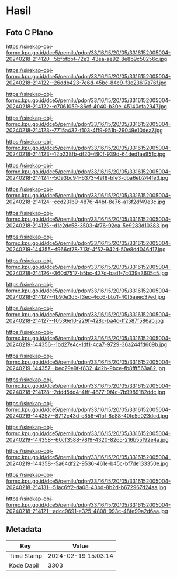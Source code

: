 # Hasil

## Foto C Plano

https://sirekap-obj-formc.kpu.go.id/dce5/pemilu/pdpr/33/16/15/20/05/3316152005004-20240218-214120--5bfbfbbf-72e3-43ea-ae92-8e8b9c50256c.jpg

https://sirekap-obj-formc.kpu.go.id/dce5/pemilu/pdpr/33/16/15/20/05/3316152005004-20240218-214122--26ddb423-7e6d-45bc-84c9-f3e23617a76f.jpg

https://sirekap-obj-formc.kpu.go.id/dce5/pemilu/pdpr/33/16/15/20/05/3316152005004-20240218-214122--c7061059-86cf-4040-b30e-45140cfa2947.jpg

https://sirekap-obj-formc.kpu.go.id/dce5/pemilu/pdpr/33/16/15/20/05/3316152005004-20240218-214123--7715a432-f103-4ff9-951b-29049e10dea7.jpg

https://sirekap-obj-formc.kpu.go.id/dce5/pemilu/pdpr/33/16/15/20/05/3316152005004-20240218-214123--12b238fb-df20-490f-939d-64ded1ae951c.jpg

https://sirekap-obj-formc.kpu.go.id/dce5/pemilu/pdpr/33/16/15/20/05/3316152005004-20240218-214124--5093bc94-6373-49f8-bfe3-dba6eb244fe3.jpg

https://sirekap-obj-formc.kpu.go.id/dce5/pemilu/pdpr/33/16/15/20/05/3316152005004-20240218-214124--ccd231b9-4876-44bf-8e76-a13f2df49e3c.jpg

https://sirekap-obj-formc.kpu.go.id/dce5/pemilu/pdpr/33/16/15/20/05/3316152005004-20240218-214125--d1c2dc58-3503-4f76-92ca-5e9283d10383.jpg

https://sirekap-obj-formc.kpu.go.id/dce5/pemilu/pdpr/33/16/15/20/05/3316152005004-20240219-144355--f966cf78-713f-4f52-942d-50e8dd046d17.jpg

https://sirekap-obj-formc.kpu.go.id/dce5/pemilu/pdpr/33/16/15/20/05/3316152005004-20240218-214126--360d7517-b5bc-437d-bad1-7c039a3605c5.jpg

https://sirekap-obj-formc.kpu.go.id/dce5/pemilu/pdpr/33/16/15/20/05/3316152005004-20240218-214127--fb90e3d5-f3ec-4cc6-bb7f-40f5aeec37ed.jpg

https://sirekap-obj-formc.kpu.go.id/dce5/pemilu/pdpr/33/16/15/20/05/3316152005004-20240218-214127--f0536e10-229f-428c-ba4c-ff2587f586ab.jpg

https://sirekap-obj-formc.kpu.go.id/dce5/pemilu/pdpr/33/16/15/20/05/3316152005004-20240219-144356--1bd27e4c-1df1-4ca7-9729-36a244fd609b.jpg

https://sirekap-obj-formc.kpu.go.id/dce5/pemilu/pdpr/33/16/15/20/05/3316152005004-20240219-144357--bec29e9f-f832-4d2b-9bce-fb8fff563a82.jpg

https://sirekap-obj-formc.kpu.go.id/dce5/pemilu/pdpr/33/16/15/20/05/3316152005004-20240218-214128--2ddd5dd4-4fff-4877-9f4c-7b9989182ddc.jpg

https://sirekap-obj-formc.kpu.go.id/dce5/pemilu/pdpr/33/16/15/20/05/3316152005004-20240219-144357--8712c43d-c856-41bf-8e88-40fc5e023dcd.jpg

https://sirekap-obj-formc.kpu.go.id/dce5/pemilu/pdpr/33/16/15/20/05/3316152005004-20240219-144358--60cf3588-78f9-4320-8265-216b55f92e4a.jpg

https://sirekap-obj-formc.kpu.go.id/dce5/pemilu/pdpr/33/16/15/20/05/3316152005004-20240219-144358--5a64df22-9536-461e-b45c-bf7de133350e.jpg

https://sirekap-obj-formc.kpu.go.id/dce5/pemilu/pdpr/33/16/15/20/05/3316152005004-20240218-214131--51ac6ff2-da08-43bd-8b2d-b672967d24aa.jpg

https://sirekap-obj-formc.kpu.go.id/dce5/pemilu/pdpr/33/16/15/20/05/3316152005004-20240218-214121--adcc9691-e325-4808-993c-48fe99a2d6aa.jpg


## Metadata

| Key        | Value               |
| ---------- | ------------------- |
| Time Stamp | 2024-02-19 15:03:14 |
| Kode Dapil | 3303                |



